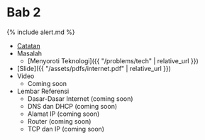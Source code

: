 # Bab 2

{% include alert.md %}

* [Catatan](notes)
* Masalah
  * [Menyoroti Teknologi]({{ "/problems/tech" | relative_url }})
* [Slide]({{ "/assets/pdfs/internet.pdf" | relative_url }})
* Video
  * Coming soon
* Lembar Referensi
  * Dasar-Dasar Internet (coming soon)
  * DNS dan DHCP (coming soon)
  * Alamat IP (coming soon)
  * Router (coming soon)
  * TCP dan IP (coming soon)